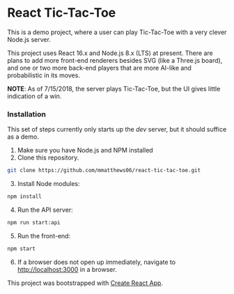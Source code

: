 # React Tic-Tac-Toe
This is a demo project, where a user can play Tic-Tac-Toe with a very clever Node.js server.

This project uses React 16.x and Node.js 8.x (LTS) at present. There are plans to add more front-end renderers besides SVG (like a Three.js board), and one or two more back-end players that are more AI-like and probabilistic in its moves.

**NOTE**: As of 7/15/2018, the server plays Tic-Tac-Toe, but the UI gives little indication of a win.

### Installation
This set of steps currently only starts up the *dev* server, but it should suffice as a demo.
1. Make sure you have Node.js and NPM installed
2. Clone this repository.
 ```bash
 git clone https://github.com/mmatthews06/react-tic-tac-toe.git
 ```
3. Install Node modules:
 ```bash
 npm install
 ```
 4. Run the API server:
  ```bash
  npm run start:api
  ```
 5. Run the front-end:
  ```bash
  npm start
  ```
 6. If a browser does not open up immediately, navigate to [http://localhost:3000](http://localhost:3000) in a browser.

This project was bootstrapped with [Create React App](https://github.com/facebookincubator/create-react-app).
